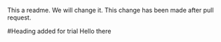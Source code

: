 This a readme. We will change it. 
This change has been made after pull request.

#Heading added for trial
Hello there
